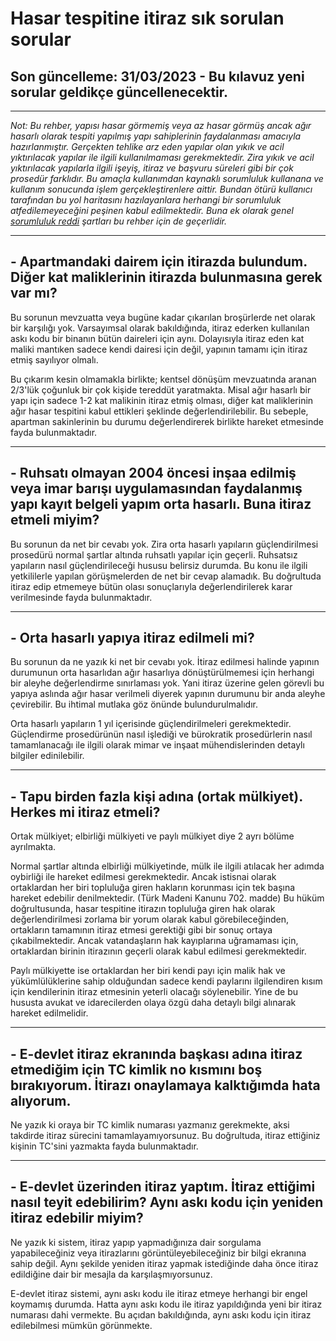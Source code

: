 # Hasar tespitine itiraz sık sorulan sorular 
## Son güncelleme: 31/03/2023 - Bu kılavuz yeni sorular geldikçe güncellenecektir.  
  
------
*Not: Bu rehber, yapısı hasar görmemiş veya az hasar görmüş ancak ağır hasarlı olarak tespiti yapılmış yapı sahiplerinin faydalanması amacıyla hazırlanmıştır. Gerçekten tehlike arz eden yapılar olan yıkık ve acil yıktırılacak yapılar ile ilgili kullanılmaması gerekmektedir. Zira yıkık ve acil yıktırılacak yapılarla ilgili işeyiş, itiraz ve başvuru süreleri gibi bir çok prosedür farklıdır. Bu amaçla kullanımdan kaynaklı sorumluluk kullanana ve kullanım sonucunda işlem gerçekleştirenlere aittir. Bundan ötürü kullanıcı tarafından bu yol haritasını hazılayanlara herhangi bir sorumluluk atfedilemeyeceğini peşinen kabul edilmektedir. Buna ek olarak genel [sorumluluk reddi](https://github.com/symbuzzer/samandag-deprem/blob/main/SORUMLULUK%20REDD%C4%B0.md) şartları bu rehber için de geçerlidir.*  
  
------
## - Apartmandaki dairem için itirazda bulundum. Diğer kat maliklerinin itirazda bulunmasına gerek var mı?
Bu sorunun mevzuatta veya bugüne kadar çıkarılan broşürlerde net olarak bir karşılığı yok. Varsayımsal olarak bakıldığında, itiraz ederken kullanılan askı kodu bir binanın bütün daireleri için aynı. Dolayısıyla itiraz eden kat maliki mantıken sadece kendi dairesi için değil, yapının tamamı için itiraz etmiş sayılıyor olmalı. 

Bu çıkarım kesin olmamakla birlikte; kentsel dönüşüm mevzuatında aranan 2/3'lük çoğunluk bir çok kişide tereddüt yaratmakta. Misal ağır hasarlı bir yapı için sadece 1-2 kat malikinin itiraz etmiş olması, diğer kat maliklerinin ağır hasar tespitini kabul ettikleri şeklinde değerlendirilebilir. Bu sebeple, apartman sakinlerinin bu durumu değerlendirerek birlikte hareket etmesinde fayda bulunmaktadır.
  
------
## - Ruhsatı olmayan 2004 öncesi inşaa edilmiş veya imar barışı uygulamasından faydalanmış yapı kayıt belgeli yapım orta hasarlı. Buna itiraz etmeli miyim?
Bu sorunun da net bir cevabı yok. Zira orta hasarlı yapıların güçlendirilmesi prosedürü normal şartlar altında ruhsatlı yapılar için geçerli. Ruhsatsız yapıların nasıl güçlendirileceği hususu belirsiz durumda. Bu konu ile ilgili yetkililerle yapılan görüşmelerden de net bir cevap alamadık. Bu doğrultuda itiraz edip etmemeye bütün olası sonuçlarıyla değerlendirilerek karar verilmesinde fayda bulunmaktadır.
  
------
## - Orta hasarlı yapıya itiraz edilmeli mi?
Bu sorunun da ne yazık ki net bir cevabı yok. İtiraz edilmesi halinde yapının durumunun orta hasarlıdan ağır hasarlıya dönüştürülmemesi için herhangi bir aleyhe değerlendirme sınırlaması yok. Yani itiraz üzerine gelen görevli bu yapıya aslında ağır hasar verilmeli diyerek yapının durumunu bir anda aleyhe çevirebilir. Bu ihtimal mutlaka göz önünde bulundurulmalıdır.

Orta hasarlı yapıların 1 yıl içerisinde güçlendirilmeleri gerekmektedir. Güçlendirme prosedürünün nasıl işlediği ve bürokratik prosedürlerin nasıl tamamlanacağı ile ilgili olarak mimar ve inşaat mühendislerinden detaylı bilgiler edinilebilir.
  
------
## - Tapu birden fazla kişi adına (ortak mülkiyet). Herkes mi itiraz etmeli?
Ortak mülkiyet; elbirliği mülkiyeti ve paylı mülkiyet diye 2 ayrı bölüme ayrılmakta. 

Normal şartlar altında elbirliği mülkiyetinde, mülk ile ilgili atılacak her adımda oybirliği ile hareket edilmesi gerekmektedir. Ancak istisnai olarak ortaklardan her biri topluluğa giren hakların korunması için tek başına hareket edebilir denilmektedir. (Türk Madeni Kanunu 702. madde) Bu hüküm doğrultusunda, hasar tespitine itirazın topluluğa giren hak olarak değerlendirilmesi zorlama bir yorum olarak kabul görebileceğinden, ortakların tamamının itiraz etmesi gerektiği gibi bir sonuç ortaya çıkabilmektedir. Ancak vatandaşların hak kayıplarına uğramaması için, ortaklardan birinin itirazının geçerli olarak kabul edilmesi gerekmektedir.

Paylı mülkiyette ise ortaklardan her biri kendi payı için malik hak ve yükümlülüklerine sahip olduğundan sadece kendi paylarını ilgilendiren kısım için kendilerinin itiraz etmesinin yeterli olacağı söylenebilir. Yine de bu hususta avukat ve idarecilerden olaya özgü daha detaylı bilgi alınarak hareket edilmelidir. 
  
------
## - E-devlet itiraz ekranında başkası adına itiraz etmediğim için TC kimlik no kısmını boş bırakıyorum. İtirazı onaylamaya kalktığımda hata alıyorum.
Ne yazık ki oraya bir TC kimlik numarası yazmanız gerekmekte, aksi takdirde itiraz sürecini tamamlayamıyorsunuz. Bu doğrultuda, itiraz ettiğiniz kişinin TC'sini yazmakta fayda bulunmaktadır. 
  
------
## - E-devlet üzerinden itiraz yaptım. İtiraz ettiğimi nasıl teyit edebilirim? Aynı askı kodu için yeniden itiraz edebilir miyim?
Ne yazık ki sistem, itiraz yapıp yapmadığınıza dair sorgulama yapabileceğiniz veya itirazlarını görüntüleyebileceğiniz bir bilgi ekranına sahip değil. Aynı şekilde yeniden itiraz yapmak istediğinde daha önce itiraz edildiğine dair bir mesajla da karşılaşmıyorsunuz.

E-devlet itiraz sistemi, aynı askı kodu ile itiraz etmeye herhangi bir engel koymamış durumda. Hatta aynı askı kodu ile itiraz yapıldığında yeni bir itiraz numarası dahi vermekte. Bu açıdan bakıldığında, aynı askı kodu için itiraz edilebilmesi mümkün görünmekte.
